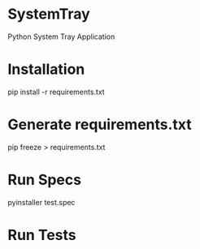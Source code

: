 # SystemTray

Python System Tray Application

# Installation

pip install -r requirements.txt

# Generate requirements.txt

pip freeze > requirements.txt

# Run Specs

pyinstaller test.spec

# Run Tests
